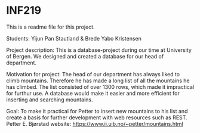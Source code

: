# INF219

This is a readme file for this project.

Students: Yijun Pan Stautland & Brede Yabo Kristensen

Project description: This is a database-project during our time at University of Bergen. We designed and created a database for our head of department.

Motivation for project: The head of our department has always liked to climb mountains. Therefore he has made a long list of all the mountains he has climbed. The list consisted of over 1300 rows, which made it impractical for furthur use. A database would make it easier and more efficient for inserting and searching mountains. 

Goal: To make it practical for Petter to insert new mountains to his list and create a basis for further development with web resources such as REST.
Petter E. Bjørstad website: 
https://www.ii.uib.no/~petter/mountains.html

